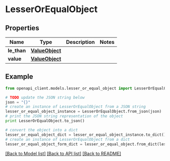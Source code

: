 # LesserOrEqualObject


## Properties
Name | Type | Description | Notes
------------ | ------------- | ------------- | -------------
**le_than** | [**ValueObject**](ValueObject.md) |  | 
**value** | [**ValueObject**](ValueObject.md) |  | 

## Example

```python
from openapi_client.models.lesser_or_equal_object import LesserOrEqualObject

# TODO update the JSON string below
json = "{}"
# create an instance of LesserOrEqualObject from a JSON string
lesser_or_equal_object_instance = LesserOrEqualObject.from_json(json)
# print the JSON string representation of the object
print LesserOrEqualObject.to_json()

# convert the object into a dict
lesser_or_equal_object_dict = lesser_or_equal_object_instance.to_dict()
# create an instance of LesserOrEqualObject from a dict
lesser_or_equal_object_form_dict = lesser_or_equal_object.from_dict(lesser_or_equal_object_dict)
```
[[Back to Model list]](../README.md#documentation-for-models) [[Back to API list]](../README.md#documentation-for-api-endpoints) [[Back to README]](../README.md)


